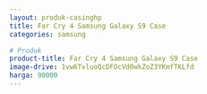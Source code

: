 ```yaml
---
layout: produk-casinghp
title: Far Cry 4 Samsung Galaxy S9 Case
categories: samsung

# Produk
product-title: Far Cry 4 Samsung Galaxy S9 Case
image-drive: 1vw6TvluoQcDFOcVd0wkZoZ3YKmfTKLfd
harga: 90000
---
```

